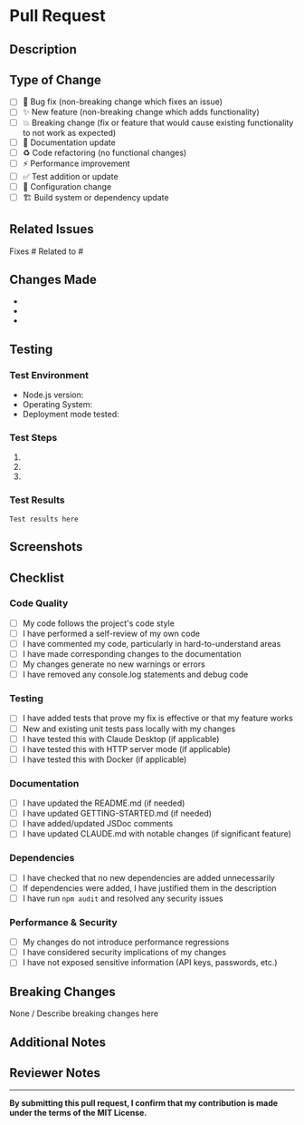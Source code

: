 # Pull Request

## Description
<!-- Provide a clear and concise description of your changes -->

## Type of Change
<!-- Mark the relevant option with an "x" -->

- [ ] 🐛 Bug fix (non-breaking change which fixes an issue)
- [ ] ✨ New feature (non-breaking change which adds functionality)
- [ ] 💥 Breaking change (fix or feature that would cause existing functionality to not work as expected)
- [ ] 📝 Documentation update
- [ ] ♻️ Code refactoring (no functional changes)
- [ ] ⚡ Performance improvement
- [ ] ✅ Test addition or update
- [ ] 🔧 Configuration change
- [ ] 🏗️ Build system or dependency update

## Related Issues
<!-- Link to related issues using #issue_number -->

Fixes #
Related to #

## Changes Made
<!-- List the specific changes you made -->

-
-
-

## Testing
<!-- Describe the tests you ran and how to reproduce them -->

### Test Environment
- Node.js version:
- Operating System:
- Deployment mode tested:

### Test Steps
1.
2.
3.

### Test Results
<!-- Paste test output or describe results -->

```
Test results here
```

## Screenshots
<!-- If applicable, add screenshots to demonstrate the changes -->

## Checklist
<!-- Mark completed items with an "x" -->

### Code Quality
- [ ] My code follows the project's code style
- [ ] I have performed a self-review of my own code
- [ ] I have commented my code, particularly in hard-to-understand areas
- [ ] I have made corresponding changes to the documentation
- [ ] My changes generate no new warnings or errors
- [ ] I have removed any console.log statements and debug code

### Testing
- [ ] I have added tests that prove my fix is effective or that my feature works
- [ ] New and existing unit tests pass locally with my changes
- [ ] I have tested this with Claude Desktop (if applicable)
- [ ] I have tested this with HTTP server mode (if applicable)
- [ ] I have tested this with Docker (if applicable)

### Documentation
- [ ] I have updated the README.md (if needed)
- [ ] I have updated GETTING-STARTED.md (if needed)
- [ ] I have added/updated JSDoc comments
- [ ] I have updated CLAUDE.md with notable changes (if significant feature)

### Dependencies
- [ ] I have checked that no new dependencies are added unnecessarily
- [ ] If dependencies were added, I have justified them in the description
- [ ] I have run `npm audit` and resolved any security issues

### Performance & Security
- [ ] My changes do not introduce performance regressions
- [ ] I have considered security implications of my changes
- [ ] I have not exposed sensitive information (API keys, passwords, etc.)

## Breaking Changes
<!-- If this PR introduces breaking changes, describe them and the migration path -->

None / Describe breaking changes here

## Additional Notes
<!-- Add any other context about the PR here -->

## Reviewer Notes
<!-- Any specific areas you'd like reviewers to focus on -->

---

**By submitting this pull request, I confirm that my contribution is made under the terms of the MIT License.**
